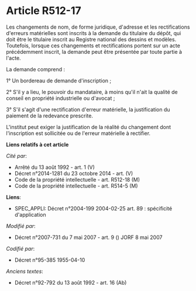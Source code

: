 # Article R512-17

Les changements de nom, de forme juridique, d'adresse et les rectifications d'erreurs matérielles sont inscrits à la demande
du titulaire du dépôt, qui doit être le titulaire inscrit au Registre national des dessins et modèles. Toutefois, lorsque ces
changements et rectifications portent sur un acte précédemment inscrit, la demande peut être présentée par toute partie à
l'acte.

La demande comprend :

1° Un bordereau de demande d'inscription ;

2° S'il y a lieu, le pouvoir du mandataire, à moins qu'il n'ait la qualité de conseil en propriété industrielle ou d'avocat ;

3° S'il s'agit d'une rectification d'erreur matérielle, la justification du paiement de la redevance prescrite.

L'institut peut exiger la justification de la réalité du changement dont l'inscription est sollicitée ou de l'erreur
matérielle à rectifier.

**Liens relatifs à cet article**

_Cité par_:

  - Arrêté du 13 août 1992 - art. 1 (V)
  - Décret n°2014-1281 du 23 octobre 2014 - art. (V)
  - Code de la propriété intellectuelle - art. R512-18 (M)
  - Code de la propriété intellectuelle - art. R514-5 (M)

**Liens**:

  - SPEC_APPLI: Décret n°2004-199 2004-02-25 art. 89 : spécificité d'application

_Modifié par_:

  - Décret n°2007-731 du 7 mai 2007 - art. 9 () JORF 8 mai 2007

_Codifié par_:

  - Décret n°95-385 1955-04-10

_Anciens textes_:

  - Décret n°92-792 du 13 août 1992 - art. 16 (Ab)
